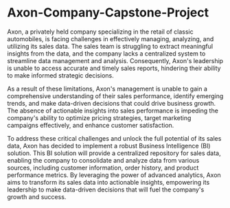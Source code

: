 # Axon-Company-Capstone-Project

Axon, a privately held company specializing in the retail of classic automobiles, is facing challenges in effectively managing, analyzing, and utilizing its sales data. The sales team is struggling to extract meaningful insights from the data, and the company lacks a centralized system to streamline data management and analysis. Consequently, Axon's leadership is unable to access accurate and timely sales reports, hindering their ability to make informed strategic decisions.

As a result of these limitations, Axon's management is unable to gain a comprehensive understanding of their sales performance, identify emerging trends, and make data-driven decisions that could drive business growth. The absence of actionable insights into sales performance is impeding the company's ability to optimize pricing strategies, target marketing campaigns effectively, and enhance customer satisfaction.

To address these critical challenges and unlock the full potential of its sales data, Axon has decided to implement a robust Business Intelligence (BI) solution. This BI solution will provide a centralized repository for sales data, enabling the company to consolidate and analyze data from various sources, including customer information, order history, and product performance metrics. By leveraging the power of advanced analytics, Axon aims to transform its sales data into actionable insights, empowering its leadership to make data-driven decisions that will fuel the company's growth and success.
